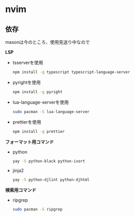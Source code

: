 # nvim

## 依存
masonは今のところ、使用見送り中なので

**LSP**
- tsserverを使用
    ```zsh
    npm install -g typescript typescript-language-server
    ```

- pyrightを使用
    ```zsh
    npm install -g pyright
    ```

- lua-language-serverを使用
    ```zsh
    sudo pacman -S lua-language-server
    ```

- prettierを使用
    ```zsh
    npm install -g prettier
    ```

**フォーマット用コマンド**
- python
    ```zsh
    yay -S python-black python-isort
    ```

- jinja2
    ```zsh
    yay -S python-djlint python-djhtml
    ```


**検索用コマンド**
- ripgrep
    ```zsh
    sudo pacman -S ripgrep
    ```
